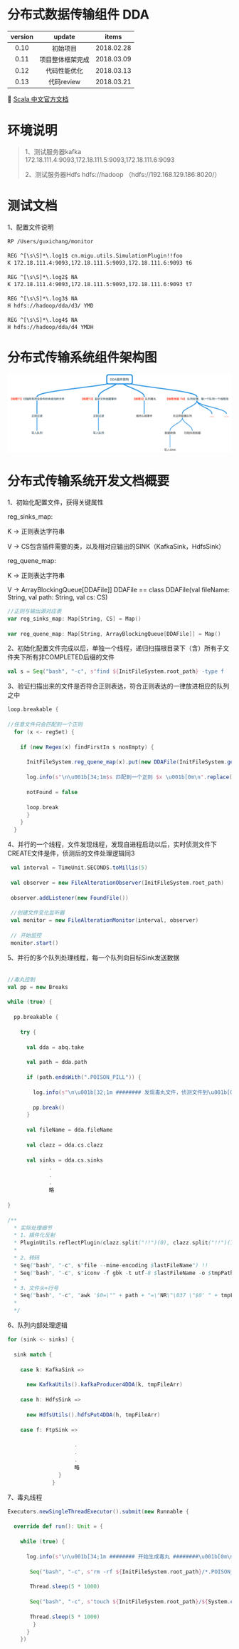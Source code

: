 # 分布式数据传输组件 DDA

version | update | items 
:--: | :--: | :--:
0.10 | 初始项目| 2018.02.28
0.11 | 项目整体框架完成|2018.03.09
0.12 | 代码性能优化| 2018.03.13
0.13 | 代码review| 2018.03.21

🔗 [Scala 中文官方文档](http://docs.scala-lang.org/zh-cn/overviews/)

# 环境说明

> 1、测试服务器kafka 172.18.111.4:9093,172.18.111.5:9093,172.18.111.6:9093
>
> 2、测试服务器Hdfs  hdfs://hadoop （hdfs://192.168.129.186:8020/）

# 测试文档

1、配置文件说明

```config
RP /Users/guxichang/monitor

REG ^[\s\S]*\.log1$ cn.migu.utils.SimulationPlugin!!foo
K 172.18.111.4:9093,172.18.111.5:9093,172.18.111.6:9093 t6

REG ^[\s\S]*\.log2$ NA
K 172.18.111.4:9093,172.18.111.5:9093,172.18.111.6:9093 t7

REG ^[\s\S]*\.log3$ NA
H hdfs://hadoop/dda/d3/ YMD

REG ^[\s\S]*\.log4$ NA
H hdfs://hadoop/dda/d4 YMDH

```


# 分布式传输系统组件架构图

![Alt text](https://github.com/gus67/dda-scala/blob/master/src/main/resources/DDA-zj.png)

# 分布式传输系统开发文档概要

1、初始化配置文件，获得关键属性

reg_sinks_map:

K -> 正则表达字符串

V -> CS包含插件需要的类，以及相对应输出的SINK（KafkaSink，HdfsSink）

reg_quene_map:

K -> 正则表达字符串

V ->  ArrayBlockingQueue[DDAFile]] DDAFile == class DDAFile(val fileName: String, val path: String, val cs: CS)

```scala
//正则与输出源对应表
var reg_sinks_map: Map[String, CS] = Map()

var reg_quene_map: Map[String, ArrayBlockingQueue[DDAFile]] = Map()
```

2、初始化配置文件完成以后，单独一个线程，递归扫描根目录下（含）所有子文件夹下所有非COMPLETED后缀的文件

``` scala 
val s = Seq("bash", "-c", s"find ${InitFileSystem.root_path} -type f  ! -name '*.COMPLETED' $timing ") !!
```

3、验证扫描出来的文件是否符合正则表达，符合正则表达的一律放进相应的队列之中

```scala
loop.breakable {

//任意文件只会匹配到一个正则
  for (x <- regSet) {

    if (new Regex(x) findFirstIn s nonEmpty) {

      InitFileSystem.reg_quene_map(x).put(new DDAFile(InitFileSystem.getFileNameWithSuffix(s), s, InitFileSystem.reg_sinks_map(x)))

      log.info(s"\n\u001b[34;1m$s 匹配到一个正则 $x \u001b[0m\n".replace("),", ""))

      notFound = false

      loop.break
      }
    }
  }
```

4、并行的一个线程，文件发现线程，发现自进程启动以后，实时侦测文件下CREATE文件是件，侦测后的文件处理逻辑同3

```scala
 val interval = TimeUnit.SECONDS.toMillis(5)

 val observer = new FileAlterationObserver(InitFileSystem.root_path)

 observer.addListener(new FoundFile())

 //创建文件变化监听器
 val monitor = new FileAlterationMonitor(interval, observer)

 // 开始监控
 monitor.start()
```

5、并行的多个队列处理线程，每一个队列向目标Sink发送数据

```scala

//毒丸控制
val pp = new Breaks

while (true) {

  pp.breakable {

    try {

      val dda = abq.take

      val path = dda.path

      if (path.endsWith(".POISON_PILL")) {

        log.info(s"\n\u001b[32;1m ######## 发现毒丸文件，侦测文件到\u001b[0m\u001b[35;1m $k \u001b[0m\u001b[32;1m队列运行正常 ########！！！ \u001b[0m\n")

        pp.break()
      }

      val fileName = dda.fileName

      val clazz = dda.cs.clazz

      val sinks = dda.cs.sinks
             .
             .
             .
             略

}

/**
  * 实际处理细节
  * 1、插件化反射     
  * PluginUtils.reflectPlugin(clazz.split("!!")(0), clazz.split("!!")(1), path, lastFileName)
  * 
  * 2、转码       
  * Seq("bash", "-c", s"file --mime-encoding $lastFileName") !!
  * Seq("bash", "-c", s"iconv -f gbk -t utf-8 $lastFileName -o $tmpPath.UTF-8 ") !!
  *                           
  * 3、文件头+行号   
  * Seq("bash", "-c", "awk '$0=\"" + path + "=\"NR\"\037 \"$0' " + tmpFileArr.last + " > " + s"${tmpFileArr.last}.LINE_NUM") !!
  * 
  */

```

6、队列内部处理逻辑

```scala
for (sink <- sinks) {

  sink match {

    case k: KafkaSink =>

      new KafkaUtils().kafkaProducer4DDA(k, tmpFileArr)

    case h: HdfsSink =>

      new HdfsUtils().hdfsPut4DDA(h, tmpFileArr)

    case f: FtpSink =>
                   
                     .
                     .
                     .
                     略
                }
              }
```

7、毒丸线程

```scala
Executors.newSingleThreadExecutor().submit(new Runnable {
      
  override def run(): Unit = {

    while (true) {

      log.info(s"\n\u001b[34;1m ######## 开始生成毒丸 ########\u001b[0m\n")

       Seq("bash", "-c", s"rm -rf ${InitFileSystem.root_path}/*.POISON_PILL") !!

       Thread.sleep(5 * 1000)

       Seq("bash", "-c", s"touch ${InitFileSystem.root_path}/${System.currentTimeMillis()}.POISON_PILL") !!

       Thread.sleep(5 * 1000)
        }
      }
    })
```